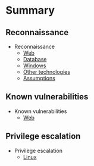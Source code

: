 # Summary

## Reconnaissance

* Reconnaissance
    * [Web](Reconnaissance/web.md)    
    * [Database](Reconnaissance/databases.md)   
    * [Windows](Reconnaissance/windows.md)   
    * [Other technologies](Reconnaissance/other.md)    
    * [Assumptions](Reconnaissance/assumptions.md)    
   


## Known vulnerabilities

* Known vulnerabilities  
    * [Web](Known_vulnerabilities/web.md)    



## Privilege escalation

* Privilege escalation  
    * [Linux](Privilege_escalation/linux.md)  